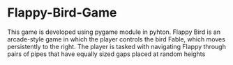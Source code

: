 # Flappy-Bird-Game
This game is developed using pygame module in pyhton. Flappy Bird is an arcade-style game in which the player controls the bird Fable, which moves persistently to the right. The player is tasked with navigating Flappy through pairs of pipes that have equally sized gaps placed at random heights

